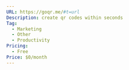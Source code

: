 ```yaml
---
URL: https://goqr.me/#t=url
Description: create qr codes within seconds
Tag:
  - Marketing
  - Other
  - Productivity
Pricing:
  - Free
Price: $0/month
---
```

